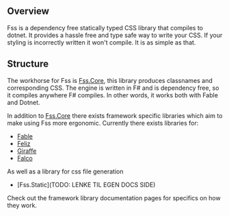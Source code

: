 ## Overview

Fss is a dependency free statically typed CSS library that compiles to dotnet.
It provides a hassle free and type safe way to write your CSS.
If your styling is incorrectly written it won't compile. It is as simple as that.

## Structure
The workhorse for Fss is [Fss.Core](https://www.nuget.org/packages/Fss-lib.Core/), this library produces classnames and corresponding CSS.
The engine is written in F# and is dependency free, so it compiles anywhere F# compiles.
In other words, it works both with Fable and Dotnet.

In addition to [Fss.Core](https://www.nuget.org/packages/Fss-lib.Core/) there exists framework specific libraries which aim to make using
Fss more ergonomic. Currently there exists libraries for:
- [Fable](https://fable.io/)
- [Feliz](https://zaid-ajaj.github.io/Feliz/)
- [Giraffe](https://github.com/giraffe-fsharp/Giraffe)
- [Falco](https://github.com/pimbrouwers/Falco)

As well as a library for css file generation
- [Fss.Static](TODO: LENKE TIL EGEN DOCS SIDE)

Check out the framework library documentation pages for specifics on how they work.
